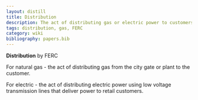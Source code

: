 ```yaml
---
layout: distill
title: Distribution
description: The act of distributing gas or electric power to customers.
tags: distribution, gas, FERC
category: wiki
bibliography: papers.bib
---
```


**Distribution** <d-cite key="ferc2020public"></d-cite> by FERC

For natural gas - the act of distributing gas from the city gate or plant to the customer.

For electric - the act of distributing electric power using low voltage transmission lines that deliver power to retail customers.
